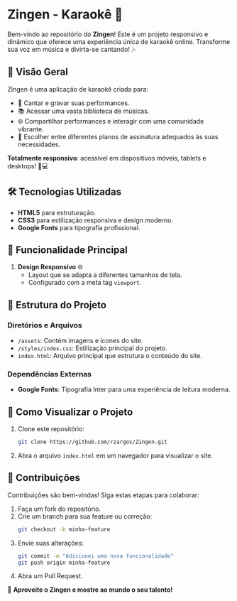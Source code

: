 # Zingen - Karaokê 🎤

Bem-vindo ao repositório do **Zingen**! Este é um projeto responsivo e dinâmico que oferece uma experiência única de karaokê online. Transforme sua voz em música e divirta-se cantando! 🎶

## 🌟 Visão Geral

Zingen é uma aplicação de karaokê criada para:

- 🎵 Cantar e gravar suas performances.
- 📚 Acessar uma vasta biblioteca de músicas.
- 🌐 Compartilhar performances e interagir com uma comunidade vibrante.
- 💎 Escolher entre diferentes planos de assinatura adequados às suas necessidades.

**Totalmente responsivo**: acessível em dispositivos móveis, tablets e desktops! 📱💻

## 🛠 Tecnologias Utilizadas

- **HTML5** para estruturação.
- **CSS3** para estilização responsiva e design moderno.
- **Google Fonts** para tipografia profissional.

## 🚀 Funcionalidade Principal

1. **Design Responsivo** 🌐
   - Layout que se adapta a diferentes tamanhos de tela.
   - Configurado com a meta tag `viewport`.

## 📂 Estrutura do Projeto

### Diretórios e Arquivos

- `/assets`: Contém imagens e ícones do site.
- `/styles/index.css`: Estilização principal do projeto.
- `index.html`: Arquivo principal que estrutura o conteúdo do site.

### Dependências Externas

- **Google Fonts**: Tipografia Inter para uma experiência de leitura moderna.

## 👀 Como Visualizar o Projeto

1. Clone este repositório:
   ```bash
   git clone https://github.com/rzargos/Zingen.git
   ```

2. Abra o arquivo `index.html` em um navegador para visualizar o site.

## 🤝 Contribuições

Contribuições são bem-vindas! Siga estas etapas para colaborar:

1. Faça um fork do repositório.
2. Crie um branch para sua feature ou correção:
   ```bash
   git checkout -b minha-feature
   ```
3. Envie suas alterações:
   ```bash
   git commit -m "Adicionei uma nova funcionalidade"
   git push origin minha-feature
   ```
4. Abra um Pull Request.

🎉 **Aproveite o Zingen e mostre ao mundo o seu talento!**

